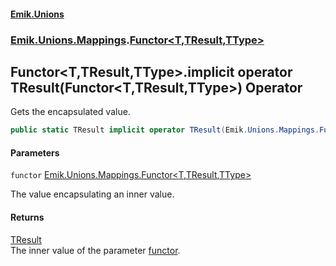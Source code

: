 #### [Emik.Unions](index.md 'index')
### [Emik.Unions.Mappings](Emik.Unions.Mappings.md 'Emik.Unions.Mappings').[Functor&lt;T,TResult,TType&gt;](Functor_T,TResult,TType_.md 'Emik.Unions.Mappings.Functor<T,TResult,TType>')

## Functor<T,TResult,TType>.implicit operator TResult(Functor<T,TResult,TType>) Operator

Gets the encapsulated value.

```csharp
public static TResult implicit operator TResult(Emik.Unions.Mappings.Functor<T,TResult,TType> functor);
```
#### Parameters

<a name='Emik.Unions.Mappings.Functor_T,TResult,TType_.op_ImplicitTResult(Emik.Unions.Mappings.Functor_T,TResult,TType_).functor'></a>

`functor` [Emik.Unions.Mappings.Functor&lt;](Functor_T,TResult,TType_.md 'Emik.Unions.Mappings.Functor<T,TResult,TType>')[T](Functor_T,TResult,TType_.md#Emik.Unions.Mappings.Functor_T,TResult,TType_.T 'Emik.Unions.Mappings.Functor<T,TResult,TType>.T')[,](Functor_T,TResult,TType_.md 'Emik.Unions.Mappings.Functor<T,TResult,TType>')[TResult](Functor_T,TResult,TType_.md#Emik.Unions.Mappings.Functor_T,TResult,TType_.TResult 'Emik.Unions.Mappings.Functor<T,TResult,TType>.TResult')[,](Functor_T,TResult,TType_.md 'Emik.Unions.Mappings.Functor<T,TResult,TType>')[TType](Functor_T,TResult,TType_.md#Emik.Unions.Mappings.Functor_T,TResult,TType_.TType 'Emik.Unions.Mappings.Functor<T,TResult,TType>.TType')[&gt;](Functor_T,TResult,TType_.md 'Emik.Unions.Mappings.Functor<T,TResult,TType>')

The value encapsulating an inner value.

#### Returns
[TResult](Functor_T,TResult,TType_.md#Emik.Unions.Mappings.Functor_T,TResult,TType_.TResult 'Emik.Unions.Mappings.Functor<T,TResult,TType>.TResult')  
The inner value of the parameter [functor](Functor_T,TResult,TType_.op_Implicit(Functor).md#Emik.Unions.Mappings.Functor_T,TResult,TType_.op_ImplicitTResult(Emik.Unions.Mappings.Functor_T,TResult,TType_).functor 'Emik.Unions.Mappings.Functor<T,TResult,TType>.op_Implicit TResult(Emik.Unions.Mappings.Functor<T,TResult,TType>).functor').